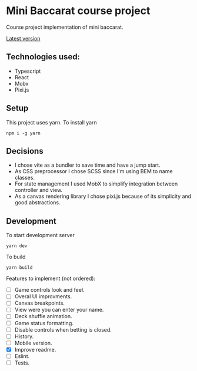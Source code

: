 # Mini Baccarat course project

Course project implementation of mini baccarat.

[Latest version](https://scaling-enigma.surge.sh/)

## Technologies used:

- Typescript
- React
- Mobx
- Pixi.js

## Setup

This project uses yarn.
To install yarn

```
npm i -g yarn
```

## Decisions

- I chose vite as a bundler to save time and have a jump start.
- As CSS preprocessor I chose SCSS since I'm using BEM to name classes.
- For state management I used MobX to simplify integration between controller and view.
- As a canvas rendering library I chose pixi.js because of its simplicity and good abstractions.

## Development

To start development server

```
yarn dev
```

To build

```
yarn build
```

Features to implement (not ordered):

- [ ] Game controls look and feel.
- [ ] Overal UI improvments.
- [ ] Canvas breakpoints.
- [ ] View were you can enter your name.
- [ ] Deck shuffle animation.
- [ ] Game status formatting.
- [ ] Disable controls when betting is closed.
- [ ] History.
- [ ] Mobile version.
- [x] Improve readme.
- [ ] Eslint.
- [ ] Tests.
